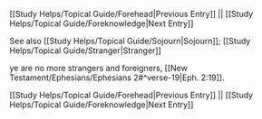 [[Study Helps/Topical Guide/Forehead|Previous Entry]]  ||  [[Study Helps/Topical Guide/Foreknowledge|Next Entry]]

 See also [[Study Helps/Topical Guide/Sojourn|Sojourn]]; [[Study Helps/Topical Guide/Stranger|Stranger]]

 ye are no more strangers and foreigners, [[New Testament/Ephesians/Ephesians 2#^verse-19|Eph. 2:19]].

[[Study Helps/Topical Guide/Forehead|Previous Entry]]  ||  [[Study Helps/Topical Guide/Foreknowledge|Next Entry]]